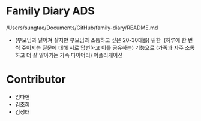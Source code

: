 # Family Diary ADS
/Users/sungtae/Documents/GitHub/family-diary/README.md
- (부모님과 떨어져 살지만 부모님과 소통하고 싶은 20-30대를) 위한  (하루에 한 번씩 주어지는 질문에 대해 서로 답변하고 이를 공유하는) 기능으로 (가족과 자주 소통하고 더 잘 알아가는 가족 다이어리) 어플리케이션

# Contributor

- 임다현
- 김초희
- 김성태
